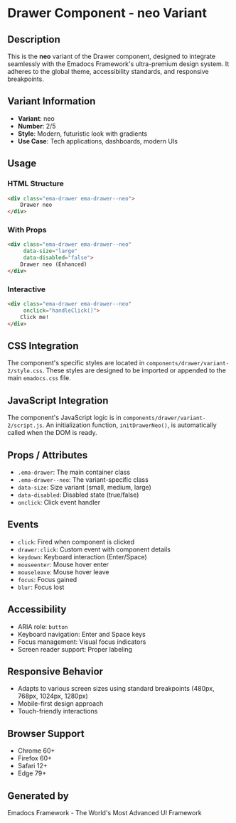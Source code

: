 # Drawer Component - neo Variant

## Description
This is the **neo** variant of the Drawer component, designed to integrate seamlessly with the Emadocs Framework's ultra-premium design system. It adheres to the global theme, accessibility standards, and responsive breakpoints.

## Variant Information
- **Variant**: neo
- **Number**: 2/5
- **Style**: Modern, futuristic look with gradients
- **Use Case**: Tech applications, dashboards, modern UIs

## Usage

### HTML Structure
```html
<div class="ema-drawer ema-drawer--neo">
    Drawer neo
</div>
```

### With Props
```html
<div class="ema-drawer ema-drawer--neo" 
     data-size="large" 
     data-disabled="false">
    Drawer neo (Enhanced)
</div>
```

### Interactive
```html
<div class="ema-drawer ema-drawer--neo" 
     onclick="handleClick()">
    Click me!
</div>
```

## CSS Integration
The component's specific styles are located in `components/drawer/variant-2/style.css`. These styles are designed to be imported or appended to the main `emadocs.css` file.

## JavaScript Integration
The component's JavaScript logic is in `components/drawer/variant-2/script.js`. An initialization function, `initDrawerNeo()`, is automatically called when the DOM is ready.

## Props / Attributes
- `.ema-drawer`: The main container class
- `.ema-drawer--neo`: The variant-specific class
- `data-size`: Size variant (small, medium, large)
- `data-disabled`: Disabled state (true/false)
- `onclick`: Click event handler

## Events
- `click`: Fired when component is clicked
- `drawer:click`: Custom event with component details
- `keydown`: Keyboard interaction (Enter/Space)
- `mouseenter`: Mouse hover enter
- `mouseleave`: Mouse hover leave
- `focus`: Focus gained
- `blur`: Focus lost

## Accessibility
- ARIA role: `button`
- Keyboard navigation: Enter and Space keys
- Focus management: Visual focus indicators
- Screen reader support: Proper labeling

## Responsive Behavior
- Adapts to various screen sizes using standard breakpoints (480px, 768px, 1024px, 1280px)
- Mobile-first design approach
- Touch-friendly interactions

## Browser Support
- Chrome 60+
- Firefox 60+
- Safari 12+
- Edge 79+

## Generated by
Emadocs Framework - The World's Most Advanced UI Framework
